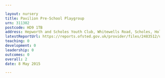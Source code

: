 ```yaml
---

layout: nursery
title: Pavilion Pre-School Playgroup
urn: 311302
postcode: HD9 1TB
address: Hepworth and Scholes Youth Club, Whitewells Road, Scholes, Holmfirth, West Yorkshire, HD9 1TB
latestReportUrl: https://reports.ofsted.gov.uk/provider/files/2483512/urn/311302.pdf
teaching: 0
development: 0
leadership: 0
outcomes: 0
overall: 2
date: 8 May 2015

---
```

